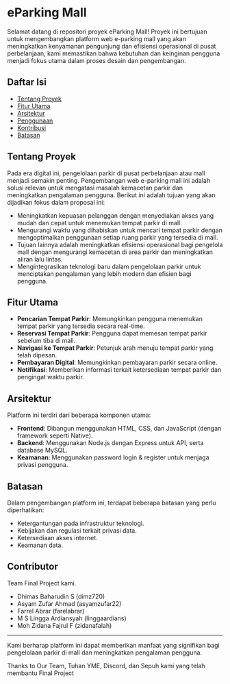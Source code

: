 # eParking Mall

Selamat datang di repositori proyek eParking Mall! Proyek ini bertujuan untuk mengembangkan platform web e-parking mall yang akan meningkatkan kenyamanan pengunjung dan efisiensi operasional di pusat perbelanjaan, kami memastikan bahwa kebutuhan dan keinginan pengguna menjadi fokus utama dalam proses desain dan pengembangan.

## Daftar Isi

- [Tentang Proyek](#tentang-proyek)
- [Fitur Utama](#fitur-utama)
- [Arsitektur](#arsitektur)
- [Penggunaan](#penggunaan)
- [Kontribusi](#contributor)
- [Batasan](#batasan)
  
## Tentang Proyek

Pada era digital ini, pengelolaan parkir di pusat perbelanjaan atau mall menjadi semakin penting. Pengembangan web e-parking mall ini adalah solusi relevan untuk mengatasi masalah kemacetan parkir dan meningkatkan pengalaman pengguna. 
Berikut ini adalah tujuan yang akan dijadikan fokus dalam proposal ini:
- Meningkatkan kepuasan pelanggan dengan menyediakan akses yang mudah dan cepat untuk menemukan tempat parkir di mall.
- Mengurangi waktu yang dihabiskan untuk mencari tempat parkir dengan mengoptimalkan penggunaan setiap ruang parkir yang tersedia di mall.
- Tujuan lainnya adalah meningkatkan efisiensi operasional bagi pengelola mall dengan mengurangi kemacetan di area parkir dan meningkatkan aliran lalu lintas.
- Mengintegrasikan teknologi baru dalam pengelolaan parkir untuk menciptakan pengalaman yang lebih modern dan efisien bagi pengguna.

## Fitur Utama
- **Pencarian Tempat Parkir**: Memungkinkan pengguna menemukan tempat parkir yang tersedia secara real-time.
- **Reservasi Tempat Parkir**: Pengguna dapat memesan tempat parkir sebelum tiba di mall.
- **Navigasi ke Tempat Parkir**: Petunjuk arah menuju tempat parkir yang telah dipesan.
- **Pembayaran Digital**: Memungkinkan pembayaran parkir secara online.
- **Notifikasi**: Memberikan informasi terkait ketersediaan tempat parkir dan pengingat waktu parkir.

## Arsitektur
Platform ini terdiri dari beberapa komponen utama:
- **Frontend**: Dibangun menggunakan HTML, CSS, dan JavaScript (dengan framework seperti Native).
- **Backend**: Menggunakan Node.js dengan Express untuk API, serta database MySQL.
- **Keamanan**: Menggunakan password login & register untuk menjaga privasi pengguna.

## Batasan
Dalam pengembangan platform ini, terdapat beberapa batasan yang perlu diperhatikan:
- Ketergantungan pada infrastruktur teknologi.
- Kebijakan dan regulasi terkait privasi data.
- Ketersediaan akses internet.
- Keamanan data.
  
## Contributor
Team Final Project kami.
- Dhimas Baharudin S (dimz720)
- Asyam Zufar Ahmad (asyamzufar22)
- Farrel Abrar (farelabrar)
- M S Lingga Ardiansyah (linggaardians)
- Moh Zidana Fajrul F (zidanafalah)

---

Kami berharap platform ini dapat memberikan manfaat yang signifikan bagi pengelolaan parkir di mall dan meningkatkan pengalaman pengguna.

Thanks to Our Team, Tuhan YME, Discord, dan Sepuh kami yang telah membantu Final Project


